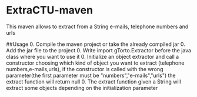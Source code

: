 ExtraCTU-maven
==============

This maven allows to extract from a String e-mails, telephone numbers and urls

##Usage
0. Compile the maven project or take the already compiled jar
0. Add the jar file to the project
0. Write import gTorto.Extractor before the java class where you want to use it
0. Initialize an object extractor and call a constructor choosing which kind of object you want to extract (telephone numbers,e-mails,urls), if the constructor is called with the wrong parameter(the first parameter must be "numbers","e-mails","urls") the extract function will return null
0. The extract function given a String will extract some objects depending on the initialization parameter
